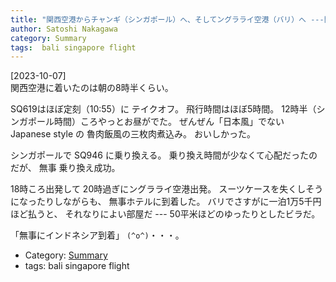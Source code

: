 ```yaml
---
title: "関西空港からチャンギ（シンガポール）へ、そしてングラライ空港（バリ）へ ---関空からバリへの直行便がないのはつらい・・・"
author: Satoshi Nakagawa
category: Summary
tags:  bali singapore flight
---
```


[2023-10-07]  
 関西空港に着いたのは朝の8時半くらい。

 SQ619はほぼ定刻（10:55）に テイクオフ。
飛行時間はほぼ5時間。
12時半（シンガポール時間）ころやっとお昼がでた。
ぜんぜん「日本風」でない Japanese style の
魯肉飯風の三枚肉煮込み。
おいしかった。

 シンガポールで SQ946 に乗り換える。
乗り換え時間が少なくて心配だったのだが、
無事 乗り換え成功。

 18時ころ出発して 20時過ぎにングラライ空港出発。
スーツケースを失くしそうになったりしながらも、
無事ホテルに到着した。
バリでさすがに一泊1万5千円ほど払うと、
それなりによい部屋だ ---
50平米ほどのゆったりとしたビラだ。

 「無事にインドネシア到着」 `(^o^)`・・・。

- Category: [Summary](categories.html#Summary)
- tags:  bali singapore flight
